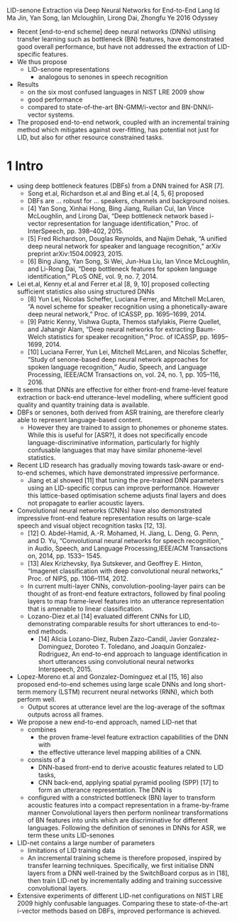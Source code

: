 LID-senone Extraction via Deep Neural Networks for End-to-End Lang Id
Ma Jin, Yan Song, Ian Mcloughlin, Lirong Dai, Zhongfu Ye
2016 Odyssey

* Recent [end-to-end scheme] deep neural networks (DNNs) utilising transfer
  learning such as bottleneck (BN) features, have demonstrated good overall
  performance, but have not addressed the extraction of LID-specific features.  
* We thus propose
  * LID-senone representations 
    * analogous to senones in speech recognition
* Results 
  * on the six most confused languages in NIST LRE 2009 show 
  * good performance
  * compared to state-of-the-art BN-GMM/i-vector and BN-DNN/i-vector systems.
* The proposed end-to-end network, coupled with an incremental training method
  which mitigates against over-fitting, has potential not just for LID, but
  also for other resource constrained tasks.

# 1 Intro

* using deep bottleneck features (DBFs) from a DNN trained for ASR [7]. 
  * Song et.al, Richardson et.al and Bing et.al [4, 5, 6] proposed
  * DBFs are ... robust for ... speakers, channels and background noises. 
  * [4] Yan Song, Xinhai Hong, Bing Jiang, Ruilian Cui, Ian Vince McLoughlin,
    and Lirong Dai, “Deep bottleneck network based i-vector representation
    for language identification,” Proc. of InterSpeech, pp. 398–402, 2015.
  * [5] Fred Richardson, Douglas Reynolds, and Najim Dehak, “A unified deep
    neural network for speaker and language recognition,” arXiv preprint
    arXiv:1504.00923, 2015.
  * [6] Bing Jiang, Yan Song, Si Wei, Jun-Hua Liu, Ian Vince McLoughlin, and
    Li-Rong Dai, “Deep bottleneck features for spoken language
    identification,” PLoS ONE, vol. 9, no. 7, 2014.
* Lei et.al, Kenny et.al and Ferrer et.al [8, 9, 10] proposed collecting
  sufficient statistics also using structured DNNs 
  * [8] Yun Lei, Nicolas Scheffer, Luciana Ferrer, and Mitchell McLaren, “A
    novel scheme for speaker recognition using a phonetically-aware deep
    neural network,” Proc. of ICASSP, pp. 1695–1699, 2014.
  * [9] Patric Kenny, Vishwa Gupta, Themos stafylakis, Pierre Quellet, and
    Jahangir Alam, “Deep neural networks for extracting Baum-Welch statistics
    for speaker recognition,” Proc. of ICASSP, pp. 1695–1699, 2014. 
  * [10] Luciana Ferrer, Yun Lei, Mitchell McLaren, and Nicolas Scheffer,
    “Study of senone-based deep neural network approaches for spoken
    language recognition,” Audio, Speech, and Language Processing, IEEE/ACM
    Transactions on, vol. 24, no. 1, pp. 105–116, 2016.
* It seems that DNNs are effective for either front-end frame-level feature
  extraction or back-end utterance-level modelling, where sufficient good
  quality and quantity training data is available. 
* DBFs or senones, both derived from ASR training, are therefore clearly able
  to represent language-based content.  
  * However they are trained to assign to phonemes or phoneme states. While
    this is useful for [ASR?], it does not specifically encode
    language-discriminative information, particularly for highly confusable
    languages that may have similar phoneme-level statistics.
* Recent LID research has gradually moving towards task-aware or end-to-end
  schemes, which have demonstrated impressive performance. 
  * Jiang et.al showed [11] that tuning the pre-trained DNN parameters using
    an LID-specific corpus can improve performance. However this lattice-based
    optimisation scheme adjusts final layers and does not propagate to earlier
    acoustic layers.
* Convolutional neural networks (CNNs) have also demonstrated impressive
  front-end feature representation results on large-scale speech and visual
  object recognition tasks [12, 13].  
  * [12] O. Abdel-Hamid, A.-R. Mohamed, H. Jiang, L. Deng, G. Penn, and D. Yu,
    “Convolutional neural networks for speech recognition,” in Audio, Speech,
    and Language Processing,IEEE/ACM Transactions on, 2014, pp. 1533– 1545.
  * [13] Alex Krizhevsky, Ilya Sutskever, and Geoffrey E. Hinton, “Imagenet
    classification with deep convolutional neural networks,” Proc. of NIPS,
    pp. 1106–1114, 2012.
  * In current multi-layer CNNs, convolution-pooling-layer pairs can be
    thought of as front-end feature extractors, followed by final pooling
    layers to map frame-level features into an utterance representation that
    is amenable to linear classification.
  * Lozano-Diez et.al [14] evaluated different CNNs for LID, demonstrating
    comparable results for short utterances to end-to-end methods.
    * [14] 
      Alicia Lozano-Diez, Ruben Zazo-Candil, Javier Gonzalez-Dominguez,
        Doroteo T. Toledano, and Joaquin Gonzalez-Rodriguez, 
      An end-to-end approach to language identification in short utterances
        using convolutional neural networks
      Interspeech, 2015.
* Lopez-Moreno et.al and Gonzalez-Dominguez et.al [15, 16] also proposed
  end-to-end schemes using large scale DNNs and long short-term memory (LSTM)
  recurrent neural networks (RNN), which both perform well. 
  * Output scores at utterance level are the log-average of the softmax
    outputs across all frames.
* We propose a new end-to-end approach, named LID-net that 
  * combines 
    * the proven frame-level feature extraction capabilities of the DNN with
    * the effective utterance level mapping abilities of a CNN.
  * consists of a 
    * DNN-based front-end to derive acoustic features related to LID tasks,
    * CNN back-end, applying spatial pyramid pooling (SPP) [17] to form an
      utterance representation. The DNN is 
  * configured with a constricted bottleneck (BN) layer to transform acoustic
    features into a compact representation in a frame-by-frame manner
    Convolutional layers then perform nonlinear transformations of BN features
    into units which are discriminative for different languages. Following the
    definition of senones in DNNs for ASR, we term these units LID-senones
* LID-net contains a large number of parameters 
  * limitations of LID training data
  * An incremental training scheme is therefore proposed, inspired by transfer
    learning techniques. Specifically, we first initialise DNN layers from a
    DNN well-trained by the SwitchBoard corpus as in [18], then train LID-net
    by incrementally adding and training successive convolutional layers.
* Extensive experiments of different LID-net configurations on NIST LRE 2009
  highly confusable languages.  Comparing these to state-of-the-art i-vector
  methods based on DBFs, improved performance is achieved.  
